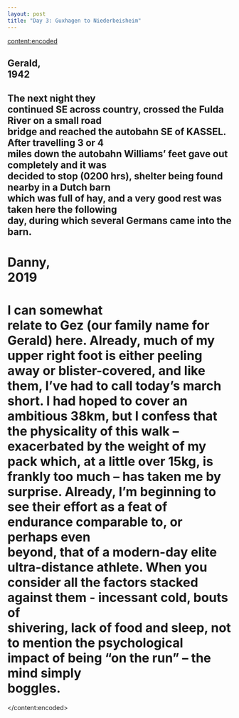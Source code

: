 ```yaml
---
layout: post
title: "Day 3: Guxhagen to Niederbeisheim"
---
```

<content:encoded><h2 style="white-space:pre-wrap;"><strong>Gerald, 1942</strong></h2><h2 style="white-space:pre-wrap;">The next night they continued SE across country, crossed the Fulda River on a small road bridge and reached the autobahn SE of KASSEL. After travelling 3 or 4 miles down the autobahn Williams’ feet gave out completely and it was decided to stop (0200 hrs), shelter being found nearby in a Dutch barn which was full of hay, and a very good rest was taken here the following day, during which several Germans came into the barn.</h2><h1 style="white-space:pre-wrap;"><strong>Danny, 2019</strong></h1><h1 style="white-space:pre-wrap;">I can somewhat relate to Gez (our family name for Gerald) here. Already, much of my upper right foot is either peeling away or blister-covered, and like them, I’ve had to call today’s march short. I had hoped to cover an ambitious 38km, but I confess that the physicality of this walk – exacerbated by the weight of my pack which, at a little over 15kg, is frankly too much – has taken me by surprise. Already, I’m beginning to see their effort as a feat of endurance comparable to, or perhaps even beyond, that of a modern-day elite ultra-distance athlete. When you consider all the factors stacked against them - incessant cold, bouts of shivering, lack of food and sleep, not to mention the psychological impact of being “on the run” – the mind simply boggles.</h1></content:encoded>